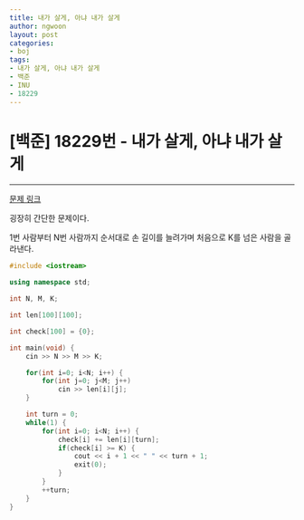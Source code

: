```yaml
---
title: 내가 살게, 아냐 내가 살게
author: ngwoon
layout: post
categories:
- boj
tags:
- 내가 살게, 아냐 내가 살게
- 백준
- INU
- 18229
---
```


# [백준] 18229번 - 내가 살게, 아냐 내가 살게
- - -

[문제 링크](https://www.acmicpc.net/problem/18229)

굉장히 간단한 문제이다.

1번 사람부터 N번 사람까지 순서대로 손 길이를 늘려가며 처음으로 K를 넘은 사람을 골라낸다.

```cpp
#include <iostream>

using namespace std;

int N, M, K;

int len[100][100];

int check[100] = {0};

int main(void) {
    cin >> N >> M >> K;

    for(int i=0; i<N; i++) {
        for(int j=0; j<M; j++)
            cin >> len[i][j];
    }

    int turn = 0;
    while(1) {
        for(int i=0; i<N; i++) {
            check[i] += len[i][turn];
            if(check[i] >= K) {
                cout << i + 1 << " " << turn + 1;
                exit(0);
            }
        }
        ++turn;
    }
}

```
